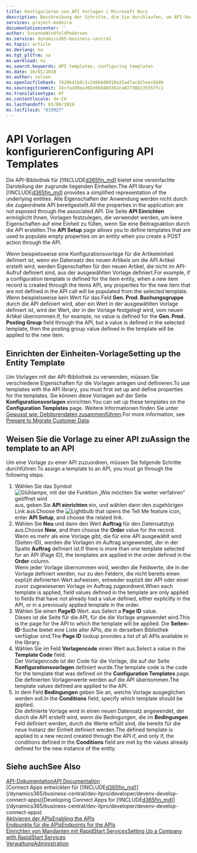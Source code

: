```yaml
---
title: Konfigurieren von API Vorlagen | Microsoft Docs
description: Beschreibung der Schritte, die Sie durchlaufen, um API-Vorlagen für Dynamics 365 Business Central zu konfigurieren.
services: project-madeira
documentationcenter: ''
author: SusanneWindfeldPedersen
ms.service: dynamics365-business-central
ms.topic: article
ms.devlang: na
ms.tgt_pltfrm: na
ms.workload: na
ms.search.keywords: API templates, configuring templates
ms.date: 10/01/2018
ms.author: solsen
ms.openlocfilehash: 7420bd1b8c1c246b608910a35a47ac025eec6b8b
ms.sourcegitcommit: 1bcfaa99ea302e6b84b8361ca02730b135557fc1
ms.translationtype: HT
ms.contentlocale: de-CH
ms.lasthandoff: 03/08/2019
ms.locfileid: "819927"
---
```

# <a name="configuring-api-templates"></a><span data-ttu-id="037c8-103">API Vorlagen konfigurieren</span><span class="sxs-lookup"><span data-stu-id="037c8-103">Configuring API Templates</span></span>
<span data-ttu-id="037c8-104">Die API-Bibliothek für [!INCLUDE[d365fin_md](includes/d365fin_md.md)] bietet eine vereinfachte Darstellung der zugrunde liegenden Einheiten.</span><span class="sxs-lookup"><span data-stu-id="037c8-104">The API library for [!INCLUDE[d365fin_md](includes/d365fin_md.md)] provides a simplified representation of the underlying entities.</span></span> <span data-ttu-id="037c8-105">Alle Eigenschaften der Anwendung werden nicht durch die zugeordnete API bereitgestellt.</span><span class="sxs-lookup"><span data-stu-id="037c8-105">All the properties in the application are not exposed through the associated API.</span></span> <span data-ttu-id="037c8-106">Die Seite **API Einrichten** ermöglicht Ihnen, Vorlagen festzulegen, die verwendet werden, um leere Eigenschaften auf eine Einheit zu füllen, wenn Sie eine Beitragsaktion durch die API erstellen.</span><span class="sxs-lookup"><span data-stu-id="037c8-106">The **API Setup** page allows you to define templates that are used to populate empty properties on an entity when you create a POST action through the API.</span></span> 

<span data-ttu-id="037c8-107">Wenn beispielsweise eine Konfigurationsvorlage für die Artikeleinheit definiert ist, wenn ein Datensatz des neuen Artikels um die API Artikel erstellt wird, werden Eigenschaften für den neuen Artikel, die nicht im API-Aufruf definiert sind, aus der ausgewählten Vorlage definiert.</span><span class="sxs-lookup"><span data-stu-id="037c8-107">For example, if a configuration template is defined for the item entity, when a new item record is created through the items API, any properties for the new item that are not defined in the API call will be populated from the selected template.</span></span> <span data-ttu-id="037c8-108">Wenn beispielsweise kein Wert für das Feld **Gen. Prod. Buchungsgruppe** durch die API definiert wird, aber ein Wert in der ausgewählten Vorlage definiert ist, wird der Wert, der in der Vorlage festgelegt wird, vom neuen Artikel übernommen.</span><span class="sxs-lookup"><span data-stu-id="037c8-108">If, for example, no value is defined for the **Gen. Prod. Posting Group** field through the API, but a value is defined in the selected template, then the posting group value defined in the template will be applied to the new item.</span></span> 

## <a name="setting-up-the-entity-template"></a><span data-ttu-id="037c8-109">Einrichten der Einheiten-Vorlage</span><span class="sxs-lookup"><span data-stu-id="037c8-109">Setting up the Entity Template</span></span>
<span data-ttu-id="037c8-110">Um Vorlagen mit der API-Bibliothek zu verwenden, müssen Sie verschiedene Eigenschaften für die Vorlagen anlegen und definieren.</span><span class="sxs-lookup"><span data-stu-id="037c8-110">To use templates with the API library, you must first set up and define properties for the templates.</span></span> <span data-ttu-id="037c8-111">Sie können diese Vorlagen auf der Seite **Konfigurationsvorlagen** einrichten.</span><span class="sxs-lookup"><span data-stu-id="037c8-111">You can set up these templates on the **Configuration Templates** page.</span></span> <span data-ttu-id="037c8-112">Weitere Informationen finden Sie unter [Gewusst wie: Debitorendaten zusammenführen](admin-use-templates-to-prepare-customer-data-for-migration.md).</span><span class="sxs-lookup"><span data-stu-id="037c8-112">For more information, see [Prepare to Migrate Customer Data](admin-use-templates-to-prepare-customer-data-for-migration.md).</span></span> 

## <a name="assign-the-template-to-an-api"></a><span data-ttu-id="037c8-113">Weisen Sie die Vorlage zu einer API zu</span><span class="sxs-lookup"><span data-stu-id="037c8-113">Assign the template to an API</span></span>

<span data-ttu-id="037c8-114">Um eine Vorlage zu einer API zuzuordnen, müssen Sie folgende Schritte durchführen.</span><span class="sxs-lookup"><span data-stu-id="037c8-114">To assign a template to an API, you must go through the following steps.</span></span>

1. <span data-ttu-id="037c8-115">Wählen Sie das Symbol ![Glühlampe, mit der die Funktion „Wie möchten Sie weiter verfahren“ geöffnet wird](media/ui-search/search_small.png "Wie möchten Sie weiter verfahren?") aus, geben Sie **API einrichten** ein, und wählen dann den zugehörigen Link aus.</span><span class="sxs-lookup"><span data-stu-id="037c8-115">Choose the ![Lightbulb that opens the Tell Me feature](media/ui-search/search_small.png "Tell me what you want to do") icon, enter **API Setup**, and choose the related link.</span></span>
2. <span data-ttu-id="037c8-116">Wählen Sie **Neu** und dann den Wert **Auftrag** für den Datensatztyp aus.</span><span class="sxs-lookup"><span data-stu-id="037c8-116">Choose **New**, and then choose the **Order** value for the record.</span></span>  
<span data-ttu-id="037c8-117">Wenn es mehr als eine Vorlage gibt, die für eine API ausgewählt wird (Seiten-ID), werden die Vorlagen im Auftrag angewendet, der in der Spalte **Auftrag** definiert ist.</span><span class="sxs-lookup"><span data-stu-id="037c8-117">If there is more than one template selected for an API (Page ID), the templates are applied in the order defined in the **Order** column.</span></span>   
<span data-ttu-id="037c8-118">Wenn jeder Vorlage übernommen wird, werden die Feldwerte, die in der Vorlage definiert werden, nur zu den Feldern, die nicht bereits einen explizit definierten Wert aufweisen, entweder explizit der API oder einer zuvor zugewiesenen Vorlage im Auftrag zugeordnent.</span><span class="sxs-lookup"><span data-stu-id="037c8-118">When each template is applied, field values defined in the template are only applied to fields that have not already had a value defined, either explicitly in the API, or in a previously applied template in the order.</span></span> 
3. <span data-ttu-id="037c8-119">Wählen Sie einen **PageID** Wert. aus.</span><span class="sxs-lookup"><span data-stu-id="037c8-119">Select a **Page ID** value.</span></span>  
<span data-ttu-id="037c8-120">Dieses ist die Seite für die API, für die die Vorlage angewendet wird.</span><span class="sxs-lookup"><span data-stu-id="037c8-120">This is the page for the API to which the template will be applied.</span></span> <span data-ttu-id="037c8-121">Die **Seiten-ID**-Suche bietet eine Liste aller APIs, die in derselben Bibliothek verfügbar sind.</span><span class="sxs-lookup"><span data-stu-id="037c8-121">The **Page ID** lookup provides a list of all APIs available in the library.</span></span>
4. <span data-ttu-id="037c8-122">Wählen Sie im Feld **Vorlagencode** einen Wert aus.</span><span class="sxs-lookup"><span data-stu-id="037c8-122">Select a value in the **Template Code** field.</span></span>  
<span data-ttu-id="037c8-123">Der Vorlagencode ist der Code für die Vorlage, die auf der Seite **Konfigurationsvorlagen** definiert wurde.</span><span class="sxs-lookup"><span data-stu-id="037c8-123">The template code is the code for the template that was defined on the **Configuration Templates** page.</span></span> <span data-ttu-id="037c8-124">Die definierten Vorlagenwerte werden auf die API übernommen.</span><span class="sxs-lookup"><span data-stu-id="037c8-124">The template values defined are applied to the API.</span></span> 
5. <span data-ttu-id="037c8-125">In dem Feld **Bedingungen** geben Sie an, welche Vorlage ausgeglichen werden soll.</span><span class="sxs-lookup"><span data-stu-id="037c8-125">In the **Conditions** field, specify which template should be applied.</span></span>  
<span data-ttu-id="037c8-126">Die definierte Vorlage wird in einen neuen Datensatz angewendet, der durch die API erstellt wird, wenn die Bedingungen, die im **Bedingungen** Feld definiert werden, durch die Werte erfüllt sind, die bereits für die neue Instanz der Einheit definiert werden.</span><span class="sxs-lookup"><span data-stu-id="037c8-126">The defined template is applied to a new record created through the API if, and only if, the conditions defined in the **Conditions** field are met by the values already defined for the new instance of the entity.</span></span>

## <a name="see-also"></a><span data-ttu-id="037c8-127">Siehe auch</span><span class="sxs-lookup"><span data-stu-id="037c8-127">See Also</span></span>
[<span data-ttu-id="037c8-128">API-Dokumentation</span><span class="sxs-lookup"><span data-stu-id="037c8-128">API Documentation</span></span>](/dynamics-nav/fin-graph)  
<span data-ttu-id="037c8-129">[Connect Apps entwicklen für [!INCLUDE[d365fin_md](includes/d365fin_md.md)]](/dynamics365/business-central/dev-itpro/developer/devenv-develop-connect-apps)</span><span class="sxs-lookup"><span data-stu-id="037c8-129">[Developing Connect Apps for [!INCLUDE[d365fin_md](includes/d365fin_md.md)]](/dynamics365/business-central/dev-itpro/developer/devenv-develop-connect-apps)</span></span>  
[<span data-ttu-id="037c8-130">Aktivieren der APIs</span><span class="sxs-lookup"><span data-stu-id="037c8-130">Enabling the APIs</span></span>](/dynamics-nav/enabling-apis-for-dynamics-nav)  
[<span data-ttu-id="037c8-131">Endpunkte für die APIs</span><span class="sxs-lookup"><span data-stu-id="037c8-131">Endpoints for the APIs</span></span>](/dynamics-nav/endpoints-apis-for-dynamics)  
[<span data-ttu-id="037c8-132">Einrichten von Mandanten mit RapidStart Services</span><span class="sxs-lookup"><span data-stu-id="037c8-132">Setting Up a Company with RapidStart Services</span></span>](admin-set-up-a-company-with-rapidstart.md)  
[<span data-ttu-id="037c8-133">Verwaltung</span><span class="sxs-lookup"><span data-stu-id="037c8-133">Administration</span></span>](admin-setup-and-administration.md)